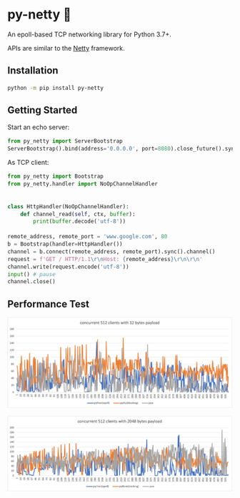 # py-netty :rocket:

An epoll-based TCP networking library for Python 3.7+.

APIs are similar to the [Netty](https://netty.io/) framework.



## Installation

```bash
python -m pip install py-netty
```

## Getting Started

Start an echo server:

```python
from py_netty import ServerBootstrap
ServerBootstrap().bind(address='0.0.0.0', port=8080).close_future().sync()
```

As TCP client:

```python
from py_netty import Bootstrap
from py_netty.handler import NoOpChannelHandler


class HttpHandler(NoOpChannelHandler):
    def channel_read(self, ctx, buffer):
        print(buffer.decode('utf-8'))

remote_address, remote_port = 'www.google.com', 80
b = Bootstrap(handler=HttpHandler())
channel = b.connect(remote_address, remote_port).sync().channel()
request = f'GET / HTTP/1.1\r\nHost: {remote_address}\r\n\r\n'
channel.write(request.encode('utf-8'))
input() # pause
channel.close()
```

## Performance Test

![RTT with small packet](https://raw.githubusercontent.com/ruanhao/py-netty/master/rtts_512_32.png)

![RTT with large packet](https://raw.githubusercontent.com/ruanhao/py-netty/master/rtts_512_2048.png)


